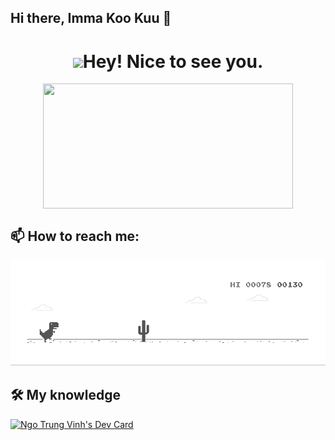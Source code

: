 ## Hi there, Imma Koo Kuu 👋

<div align="center">
  <h1><img src="https://emojis.slackmojis.com/emojis/images/1531849430/4246/blob-sunglasses.gif?1531849430" width="30"/>Hey! Nice to see you.</h1>
<img align="center" width="400" height="200" src="https://github-readme-stats.vercel.app/api?username=vinhngo1907&theme=graywhite" />
</div>
  
## 📫 How to reach me:


<div align="center">
  <img src="https://raw.githubusercontent.com/vinhngo1907/vinhngo1907/main/dino.gif">
</div>

## 🛠 My knowledge


<!---
vinhngo1907/vinhngo1907 is a ✨ special ✨ repository because its `README.md` (this file) appears on your GitHub profile.
You can click the Preview link to take a look at your changes.
--->

<a href="https://app.daily.dev/vinhngo9907"><img src="https://api.daily.dev/devcards/830d9ce27c764560a7c7b3a51c3db94e.png?r=c4o" width="300" alt="Ngo Trung Vinh's Dev Card"/></a>
